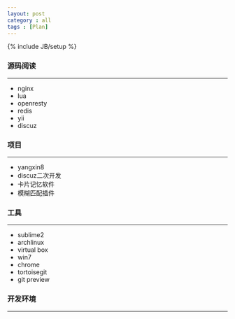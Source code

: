 ```yaml
---
layout: post
category : all
tags : [Plan]
---
```

{% include JB/setup %}

### 源码阅读
___________________________________________________

* nginx
* lua
* openresty
* redis
* yii
* discuz

### 项目
___________________________________________________

* yangxin8
* discuz二次开发
* 卡片记忆软件
* 模糊匹配插件

### 工具
___________________________________________________

* sublime2
* archlinux
* virtual box
* win7
* chrome
* tortoisegit
* git preview

### 开发环境
___________________________________________________

